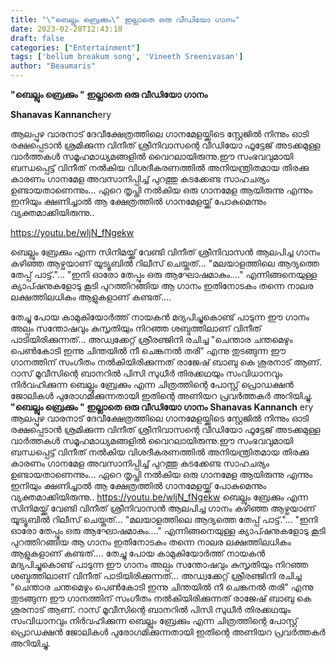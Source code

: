 ```yaml
---
title: "\"ബെല്ലും ബ്രെക്കും\" ഇല്ലാതെ ഒരു വീഡിയോ ഗാനം"
date: 2023-02-28T12:43:18
draft: false
categories: ["Entertainment"]
tags: ['bellum breakum song', 'Vineeth Sreenivasan']
author: "Beaumaris"
---
```


<strong>"ബെല്ലും ബ്രെക്കും " ഇല്ലാതെ ഒരു വീഡിയോ ഗാനം</strong>

<strong>Shanavas Kannanch</strong>ery

ആലപ്പുഴ വാരനാട് ദേവീക്ഷേത്രത്തിലെ ഗാനമേളയ്ക്കിടെ സ്റ്റേജിൽ നിന്നും ഓടി രക്ഷപ്പെടാൻ ശ്രമിക്കുന്ന വിനീത് ശ്രീനിവാസന്റെ വീഡിയോ ഫൂട്ടേജ് അടക്കമുള്ള വാർത്തകൾ സമൂഹമാധ്യമങ്ങളിൽ വൈറലായിരുന്നു.ഈ സംഭവവുമായി ബന്ധപ്പെട്ട് വിനീത് നൽകിയ വിശദീകരണത്തിൽ അനിയന്ത്രിതമായ തിരക്കു കാരണം ഗാനമേള അവസാനിപ്പിച്ച് പുറത്തു കടക്കേണ്ട സാഹചര്യം ഉണ്ടായതാണെന്നും... ഏറെ തൃപ്തി നൽകിയ ഒരു ഗാനമേള ആയിരുന്നു എന്നും ഇനിയും ക്ഷണിച്ചാൽ ആ ക്ഷേത്രത്തിൽ ഗാനമേളയ്ക്ക് പോകുമെന്നും വ്യക്തമാക്കിയിരുന്നു..

https://youtu.be/wljN_fNgekw

ബെല്ലും ബ്രേക്കും എന്ന സിനിമയ്ക്ക് വേണ്ടി വിനീത് ശ്രീനിവാസൻ ആലപിച്ച ഗാനം കഴിഞ്ഞ ആഴ്ചയാണ് യൂട്യൂബിൽ റിലീസ് ചെയ്തത്... "മലയാളത്തിലെ ആദ്യത്തെ തേപ്പ് പാട്ട്."... "ഇനി ഓരോ തേപ്പും ഒരു ആഘോഷമാകും...." എന്നിങ്ങനെയുള്ള ക്യാപ്ഷനുകളോടു കൂടി പുറത്തിറങ്ങിയ ആ ഗാനം ഇതിനോടകം തന്നെ നാലര ലക്ഷത്തിലധികം ആളുകളാണ് കണ്ടത്....

തേച്ചു പോയ കാമുകിയോർത്ത് നായകൻ മദ്യപിച്ചുകൊണ്ട് പാടുന്ന ഈ ഗാനം അല്പം സന്തോഷവും കുസൃതിയും നിറഞ്ഞ ശബ്ദത്തിലാണ് വിനീത് പാടിയിരിക്കുന്നത്... അഡ്വക്കേറ്റ് ശ്രീരഞ്ജിനി രചിച്ച "ചെന്താര ചന്തമെഴും പെൺകോടി ഇന്നു ചിന്തയിൽ നീ ചെങ്കനൽ തരി" എന്നു തുടങ്ങുന്ന ഈ ഗാനത്തിന് സംഗീതം നൽകിയിരിക്കുന്നത് രാജേഷ് ബാബു കെ ശൂരനാട് ആണ്. റാസ് മൂവീസിന്റെ ബാനറിൽ പിസി സുധീർ തിരക്കഥയും സംവിധാനവും നിർവഹിക്കുന്ന ബെല്ലും ബ്രേക്കും എന്ന ചിത്രത്തിന്റെ പോസ്റ്റ് പ്രൊഡക്ഷൻ ജോലികൾ പുരോഗമിക്കുന്നതായി ഇതിന്റെ അണിയറ പ്രവർത്തകർ അറിയിച്ചു.
**"ബെല്ലും ബ്രെക്കും " ഇല്ലാതെ ഒരു വീഡിയോ ഗാനം** **Shanavas Kannanch** ery ആലപ്പുഴ വാരനാട് ദേവീക്ഷേത്രത്തിലെ ഗാനമേളയ്ക്കിടെ സ്റ്റേജിൽ നിന്നും ഓടി രക്ഷപ്പെടാൻ ശ്രമിക്കുന്ന വിനീത് ശ്രീനിവാസന്റെ വീഡിയോ ഫൂട്ടേജ് അടക്കമുള്ള വാർത്തകൾ സമൂഹമാധ്യമങ്ങളിൽ വൈറലായിരുന്നു.ഈ സംഭവവുമായി ബന്ധപ്പെട്ട് വിനീത് നൽകിയ വിശദീകരണത്തിൽ അനിയന്ത്രിതമായ തിരക്കു കാരണം ഗാനമേള അവസാനിപ്പിച്ച് പുറത്തു കടക്കേണ്ട സാഹചര്യം ഉണ്ടായതാണെന്നും... ഏറെ തൃപ്തി നൽകിയ ഒരു ഗാനമേള ആയിരുന്നു എന്നും ഇനിയും ക്ഷണിച്ചാൽ ആ ക്ഷേത്രത്തിൽ ഗാനമേളയ്ക്ക് പോകുമെന്നും വ്യക്തമാക്കിയിരുന്നു.. https://youtu.be/wljN_fNgekw ബെല്ലും ബ്രേക്കും എന്ന സിനിമയ്ക്ക് വേണ്ടി വിനീത് ശ്രീനിവാസൻ ആലപിച്ച ഗാനം കഴിഞ്ഞ ആഴ്ചയാണ് യൂട്യൂബിൽ റിലീസ് ചെയ്തത്... "മലയാളത്തിലെ ആദ്യത്തെ തേപ്പ് പാട്ട്."... "ഇനി ഓരോ തേപ്പും ഒരു ആഘോഷമാകും...." എന്നിങ്ങനെയുള്ള ക്യാപ്ഷനുകളോടു കൂടി പുറത്തിറങ്ങിയ ആ ഗാനം ഇതിനോടകം തന്നെ നാലര ലക്ഷത്തിലധികം ആളുകളാണ് കണ്ടത്.... തേച്ചു പോയ കാമുകിയോർത്ത് നായകൻ മദ്യപിച്ചുകൊണ്ട് പാടുന്ന ഈ ഗാനം അല്പം സന്തോഷവും കുസൃതിയും നിറഞ്ഞ ശബ്ദത്തിലാണ് വിനീത് പാടിയിരിക്കുന്നത്... അഡ്വക്കേറ്റ് ശ്രീരഞ്ജിനി രചിച്ച "ചെന്താര ചന്തമെഴും പെൺകോടി ഇന്നു ചിന്തയിൽ നീ ചെങ്കനൽ തരി" എന്നു തുടങ്ങുന്ന ഈ ഗാനത്തിന് സംഗീതം നൽകിയിരിക്കുന്നത് രാജേഷ് ബാബു കെ ശൂരനാട് ആണ്. റാസ് മൂവീസിന്റെ ബാനറിൽ പിസി സുധീർ തിരക്കഥയും സംവിധാനവും നിർവഹിക്കുന്ന ബെല്ലും ബ്രേക്കും എന്ന ചിത്രത്തിന്റെ പോസ്റ്റ് പ്രൊഡക്ഷൻ ജോലികൾ പുരോഗമിക്കുന്നതായി ഇതിന്റെ അണിയറ പ്രവർത്തകർ അറിയിച്ചു.
